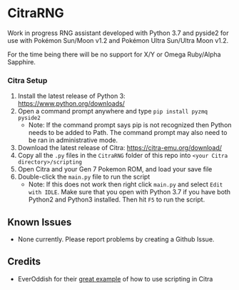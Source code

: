 # CitraRNG

Work in progress RNG assistant developed with Python 3.7 and pyside2 for use with Pokémon Sun/Moon v1.2 and Pokémon Ultra Sun/Ultra Moon v1.2. 

For the time being there will be no support for X/Y or Omega Ruby/Alpha Sapphire.

### Citra Setup

 1. Install the latest release of Python 3: https://www.python.org/downloads/
 2. Open a command prompt anywhere and type `pip install pyzmq pyside2`
    * Note: If the command prompt says pip is not recognized then Python needs to be added to Path. The command prompt may also need to be       ran in administrative mode.
 3. Download the latest release of Citra: https://citra-emu.org/download/
 4. Copy all the `.py` files in the `CitraRNG` folder of this repo into `<your Citra directory>/scripting`
 5. Open Citra and your Gen 7 Pokemon ROM, and load your save file
 6. Double-click the `main.py` file to run the script
 	  * Note: If this does not work then right click `main.py` and select `Edit with IDLE`. Make sure that you open with Python 3.7 if             you have both Python2 and Python3 installed. Then hit `F5` to run the script.
 
 ## Known Issues
  * None currently. Please report problems by creating a Github Issue.
 
 ## Credits
 
 * EverOddish for their [great example](https://github.com/EverOddish/PokeStreamer-Tools/) of how to use scripting in Citra
